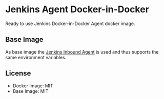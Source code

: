 Jenkins Agent Docker-in-Docker
==============================

Ready to use Jenkins Docker-in-Docker Agent docker image.

## Base Image

As base image the [Jenkins Inbound Agent](https://github.com/jenkinsci/docker-inbound-agent) is used and thus supports the same environment variables.

## License

* Docker Image: MIT
* Base Image: MIT


